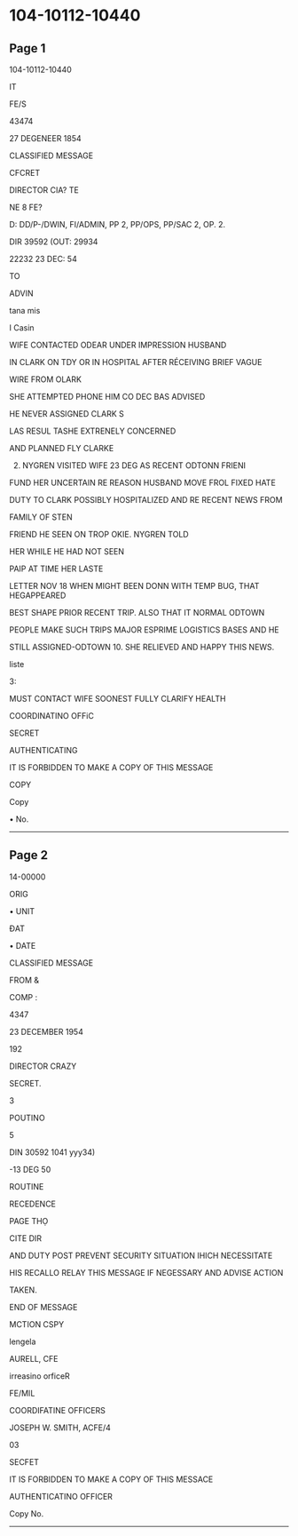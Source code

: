 # 104-10112-10440

## Page 1

104-10112-10440

IT

FE/S

43474

27 DEGENEER 1854

CLASSIFIED MESSAGE

CFCRET

DIRECTOR CIA? TE

NE 8 FE?

D: DD/P-/DWIN, FI/ADMIN, PP 2, PP/OPS, PP/SAC 2, OP. 2.

DIR 39592 (OUT: 29934

22232 23 DEC: 54

TO

ADVIN

tana mis

I Casin

WIFE CONTACTED ODEAR UNDER IMPRESSION HUSBAND

IN CLARK ON TDY OR IN HOSPITAL AFTER RÉCEIVING BRIEF VAGUE

WIRE FROM OLARK

SHE ATTEMPTED PHONE HIM CO DEC BAS ADVISED

HE NEVER ASSIGNED CLARK S

LAS RESUL TASHE EXTRENELY CONCERNED

AND PLANNED FLY CLARKE

2. NYGREN VISITED WIFE 23 DEG AS RECENT ODTONN FRIENI

FUND HER UNCERTAIN RE REASON HUSBAND MOVE FROL FIXED HATE

DUTY TO CLARK POSSIBLY HOSPITALIZED AND RE RECENT NEWS FROM

FAMILY OF STEN

FRIEND HE SEEN ON TROP OKIE. NYGREN TOLD

HER WHILE HE HAD NOT SEEN

PAIP AT TIME HER LASTE

LETTER NOV 18 WHEN MIGHT BEEN DONN WITH TEMP BUG, THAT HEGAPPEARED

BEST SHAPE PRIOR RECENT TRIP. ALSO THAT IT NORMAL ODTOWN

PEOPLE MAKE SUCH TRIPS MAJOR ESPRIME LOGISTICS BASES AND HE

STILL ASSIGNED-ODTOWN 10. SHE RELIEVED AND HAPPY THIS NEWS.

liste

3:

MUST CONTACT WIFE SOONEST FULLY CLARIFY HEALTH

COORDINATINO OFFiC

SECRET

AUTHENTICATING

IT IS FORBIDDEN TO MAKE A COPY OF THIS MESSAGE

COPY

Copy

• No.

---

## Page 2

14-00000

ORIG

• UNIT

ĐAT

• DATE

CLASSIFIED MESSAGE

FROM &

COMP :

4347

23 DECEMBER 1954

192

DIRECTOR CRAZY

SECRET.

3

POUTINO

5

DIN 30592 1041 yyy34)

-13 DEG 50

ROUTINE

RECEDENCE

PAGE THỌ

CITE DIR

AND DUTY POST PREVENT SECURITY SITUATION IHICH NECESSITATE

HIS RECALLO RELAY THIS MESSAGE IF NEGESSARY AND ADVISE ACTION

TAKEN.

END OF MESSAGE

MCTION CSPY

lengela

AURELL, CFE

irreasino orficeR

FE/MIL

COORDIFATINE OFFICERS

JOSEPH W. SMITH, ACFE/4

03

SECFET

IT IS FORBIDDEN TO MAKE A COPY OF THIS MESSACE

AUTHENTICATINO OFFICER

Copy No.

---

